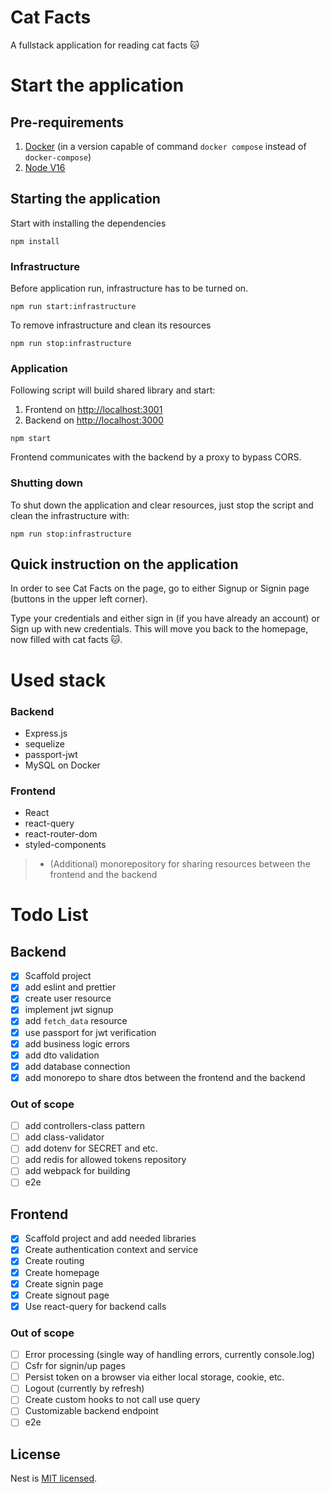 Cat Facts
=================

A fullstack application for reading cat facts 🐱

# Start the application

## Pre-requirements

1. [Docker](https://www.docker.com/) (in a version capable of command `docker compose` instead of `docker-compose`)
2. [Node V16](https://nodejs.org/en/)

## Starting the application

Start with installing the dependencies

`npm install`

### Infrastructure

Before application run, infrastructure has to be turned on.

`npm run start:infrastructure`

To remove infrastructure and clean its resources

`npm run stop:infrastructure`

### Application

Following script will build shared library and start:
1. Frontend on [http://localhost:3001](http://localhost:3001) 
2. Backend on [http://localhost:3000](http://localhost:3001)

`npm start`

Frontend communicates with the backend by a proxy to bypass CORS.

### Shutting down

To shut down the application and clear resources, just stop the script and clean the infrastructure with: 

`npm run stop:infrastructure`

## Quick instruction on the application

In order to see Cat Facts on the page, go to either Signup or Signin page (buttons in the upper left corner).

Type your credentials and either sign in (if you have already an account) or Sign up with new credentials. This will move you back to the homepage, now filled with cat facts 🐱.

# Used stack

### Backend
- Express.js
- sequelize
- passport-jwt
- MySQL on Docker

### Frontend
- React
- react-query
- react-router-dom
- styled-components

> - (Additional) monorepository for sharing resources between the frontend and the backend

# Todo List

## Backend
- [x] Scaffold project
- [x] add eslint and prettier
- [x] create user resource
- [x] implement jwt signup
- [x] add `fetch_data` resource
- [x] use passport for jwt verification
- [x] add business logic errors
- [x] add dto validation
- [x] add database connection
- [x] add monorepo to share dtos between the frontend and the backend

### Out of scope
- [ ] add controllers-class pattern
- [ ] add class-validator
- [ ] add dotenv for SECRET and etc.
- [ ] add redis for allowed tokens repository
- [ ] add webpack for building
- [ ] e2e

## Frontend
- [x] Scaffold project and add needed libraries
- [x] Create authentication context and service
- [x] Create routing
- [x] Create homepage
- [x] Create signin page
- [x] Create signout page
- [x] Use react-query for backend calls

### Out of scope
- [ ] Error processing (single way of handling errors, currently console.log)
- [ ] Csfr for signin/up pages
- [ ] Persist token on a browser via either local storage, cookie, etc.
- [ ] Logout (currently by refresh)
- [ ] Create custom hooks to not call use query
- [ ] Customizable backend endpoint
- [ ] e2e

## License

Nest is [MIT licensed](LICENSE).
